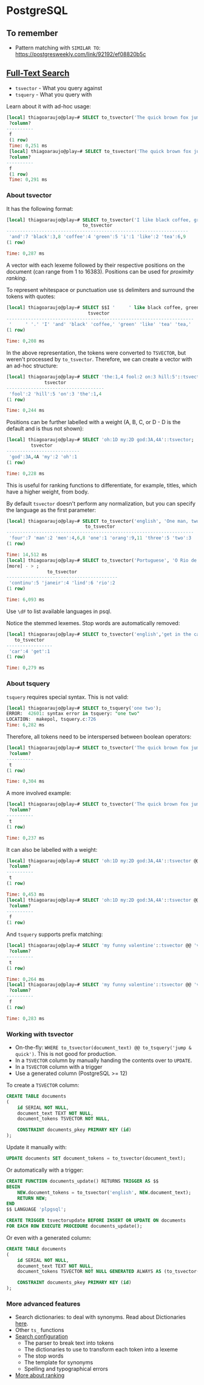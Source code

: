 # PostgreSQL

## To remember

- Pattern matching with `SIMILAR TO`: https://postgresweekly.com/link/92192/ef08820b5c

## [Full-Text Search](https://www.compose.com/articles/mastering-postgresql-tools-full-text-search-and-phrase-search/)

- `tsvector` - What you query against
- `tsquery` - What you query with

Learn about it with ad-hoc usage:

```sql
[local] thiagoaraujo@play=# SELECT to_tsvector('The quick brown fox jumped over the lazy dog') @@ to_tsquery('jumping');
 ?column?
----------
 f
 (1 row)
 Time: 0,251 ms
 [local] thiagoaraujo@play=# SELECT to_tsvector('The quick brown fox jumped over the lazy dog') @@ to_tsquery('lost');
 ?column?
----------
 f
 (1 row)
 Time: 0,291 ms
 ```

### About tsvector

It has the following format:

```sql
[local] thiagoaraujo@play=# SELECT to_tsvector('I like black coffee, green tea, and black tea');
                            to_tsvector
-------------------------------------------------------------------
 'and':7 'black':3,8 'coffee':4 'green':5 'i':1 'like':2 'tea':6,9
(1 row)

Time: 0,287 ms
```

A vector with each lexeme followed by their respective positions on
the document (can range from 1 to 16383). Positions can be used
for _proximity ranking_.

To represent whitespace or punctuation use `$$` delimiters and
surround the tokens with quotes:

```sql
[local] thiagoaraujo@play=# SELECT $$I '     ' like black coffee, green tea, and black tea '.'$$::tsvector;
                              tsvector
---------------------------------------------------------------------
 '     ' '.' 'I' 'and' 'black' 'coffee,' 'green' 'like' 'tea' 'tea,'
(1 row)

Time: 0,208 ms
```

In the above representation, the tokens were converted to `TSVECTOR`,
but weren't processed by `to_tsvector`. Therefore, we can create a
vector with an ad-hoc structure:

```sql
[local] thiagoaraujo@play=# SELECT 'the:1,4 fool:2 on:3 hill:5'::tsvector;
              tsvector
------------------------------------
 'fool':2 'hill':5 'on':3 'the':1,4
(1 row)

Time: 0,244 ms
```

Positions can be further labelled with a weight (A, B, C, or D - D is
the default and is thus not shown):

```sql
[local] thiagoaraujo@play=# SELECT 'oh:1D my:2D god:3A,4A'::tsvector;
         tsvector
---------------------------
 'god':3A,4A 'my':2 'oh':1
(1 row)

Time: 0,228 ms
```

This is useful for ranking functions to differentiate, for example,
titles, which have a higher weight, from body.

By default `tsvector` doesn't perform any normalization,
but you can specify the language as the first parameter:

```sql
[local] thiagoaraujo@play=# SELECT to_tsvector('english', 'One man, two men, three men, four men... orange and oranges');
                             to_tsvector
---------------------------------------------------------------------
 'four':7 'man':2 'men':4,6,8 'one':1 'orang':9,11 'three':5 'two':3
(1 row)

Time: 14,512 ms
[local] thiagoaraujo@play=# SELECT to_tsvector('Portuguese', 'O Rio de Janeiro continua lindo')
[more] - > ;
               to_tsvector
-----------------------------------------
 'continu':5 'janeir':4 'lind':6 'rio':2
(1 row)

Time: 6,093 ms
```

Use `\dF` to list available languages in psql.

Notice the stemmed lexemes. Stop words are automatically removed:

```sql
[local] thiagoaraujo@play=# SELECT to_tsvector('english','get in the car');
   to_tsvector
-----------------
 'car':4 'get':1
(1 row)

Time: 0,279 ms
```

### About tsquery

`tsquery` requires special syntax. This is not valid:

```sql
[local] thiagoaraujo@play=# SELECT to_tsquery('one two');
ERROR:  42601: syntax error in tsquery: "one two"
LOCATION:  makepol, tsquery.c:726
Time: 6,282 ms
```

Therefore, all tokens need to be interspersed between boolean operators:

```sql
[local] thiagoaraujo@play=# SELECT to_tsvector('The quick brown fox jumped over the lazy dog') @@ to_tsquery('over & lazy');
 ?column?
----------
 t
(1 row)

Time: 0,304 ms
```

A more involved example:

```sql
[local] thiagoaraujo@play=# SELECT to_tsvector('The quick brown fox jumped over the lazy dog') @@ to_tsquery('fox & (dog | clown) & !queen');
 ?column?
----------
 t
(1 row)

Time: 0,237 ms
```

It can also be labelled with a weight:

```sql
[local] thiagoaraujo@play=# SELECT 'oh:1D my:2D god:3A,4A'::tsvector @@ to_tsquery('god:A');
 ?column?
----------
 t
(1 row)

Time: 0,453 ms
[local] thiagoaraujo@play=# SELECT 'oh:1D my:2D god:3A,4A'::tsvector @@ to_tsquery('god:b');
 ?column?
----------
 f
(1 row)
```

And `tsquery` supports prefix matching:


```sql
[local] thiagoaraujo@play=# SELECT 'my funny valentine'::tsvector @@ 'val:*'::tsquery;
 ?column?
----------
 t
(1 row)

Time: 0,264 ms
[local] thiagoaraujo@play=# SELECT 'my funny valentine'::tsvector @@ 'val'::tsquery;
 ?column?
----------
 f
(1 row)

Time: 0,283 ms
```

### Working with tsvector

- On-the-fly: `WHERE to_tsvector(document_text) @@
  to_tsquery('jump & quick')`. This is not good for production.
- In a `TSVECTOR` column by manually handing the contents
over to `UPDATE`.
- In a `TSVECTOR` column with a trigger
- Use a generated column (PostgreSQL >= 12)

To create a `TSVECTOR` column:

```sql
CREATE TABLE documents
(
    id SERIAL NOT NULL,
    document_text TEXT NOT NULL,
    document_tokens TSVECTOR NOT NULL,

    CONSTRAINT documents_pkey PRIMARY KEY (id)
);
```

Update it manually with:

```sql
UPDATE documents SET document_tokens = to_tsvector(document_text);
```

Or automatically with a trigger:

```sql
CREATE FUNCTION documents_update() RETURNS TRIGGER AS $$
BEGIN
    NEW.document_tokens = to_tsvector('english', NEW.document_text);
    RETURN NEW;
END
$$ LANGUAGE 'plpgsql';

CREATE TRIGGER tsvectorupdate BEFORE INSERT OR UPDATE ON documents
FOR EACH ROW EXECUTE PROCEDURE documents_update();
```

Or even with a generated column:

```sql
CREATE TABLE documents
(
    id SERIAL NOT NULL,
    document_text TEXT NOT NULL,
    document_tokens TSVECTOR NOT NULL GENERATED ALWAYS AS (to_tsvector('english', document_text)) STORED,

    CONSTRAINT documents_pkey PRIMARY KEY (id)
);
```

### More advanced features

- Search dictionaries: to deal with synonyms. Read about Dictionaries
[here](https://www.postgresql.org/docs/current/textsearch-dictionaries.html).
- Other `ts_` functions
- [Search configuration](https://www.postgresql.org/docs/current/textsearch-configuration.html)
  - The parser to break text into tokens
  - The dictionaries to use to transform each token into a lexeme
  - The stop words
  - The template for synonyms
  - Spelling and typographical errors
- [More about ranking](https://www.postgresql.org/docs/current/textsearch-controls.html)
